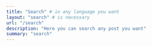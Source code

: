```yaml
---
title: "Search" # in any language you want
layout: "search" # is necessary
url: "/search"
description: "Here you can search any post you want"
summary: "search"
---
```

